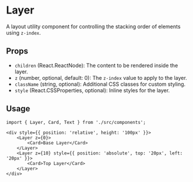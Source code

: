 # Layer

A layout utility component for controlling the stacking order of elements using `z-index`.

## Props

*   `children` (React.ReactNode): The content to be rendered inside the layer.
*   `z` (number, optional, default: 0): The `z-index` value to apply to the layer.
*   `className` (string, optional): Additional CSS classes for custom styling.
*   `style` (React.CSSProperties, optional): Inline styles for the layer.

## Usage

```tsx
import { Layer, Card, Text } from './src/components';

<div style={{ position: 'relative', height: '100px' }}>
    <Layer z={0}>
        <Card>Base Layer</Card>
    </Layer>
    <Layer z={10} style={{ position: 'absolute', top: '20px', left: '20px' }}>
        <Card>Top Layer</Card>
    </Layer>
</div>
```
